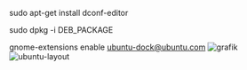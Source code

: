 sudo apt-get install dconf-editor 

sudo dpkg -i DEB_PACKAGE

gnome-extensions enable ubuntu-dock@ubuntu.com
![grafik](https://user-images.githubusercontent.com/22998049/195327148-4991a43a-6498-4414-b648-0a3ae7a33db7.png)
![ubuntu-layout](https://user-images.githubusercontent.com/22998049/195327778-16601d09-80d3-4d38-97fa-f74d84335515.PNG)

